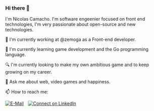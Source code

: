 ### Hi there 👋


I'm Nicolas Camacho. I'm software engeenier focused on front end technologies, I'm very passionate about open-source and new technologies.

🔭 I'm currently working at @zemoga as a Front-end developer.

🌱 I'm currently learning game development and the Go programming language.

🔍 I'm currently looking to make my own ambitious game and to keep growing on my career.

💬 Ask me about web, video games and happiness.

📫 How to reach me:

[![E-Mail](https://img.shields.io/badge/--email?label=E-mail&logo=Gmail&style=social)](mailto:nicolas.aguilar1999@gmail.com) [![Connect on LinkedIn](https://img.shields.io/badge/--linkedin?label=LinkedIn&logo=LinkedIn&style=social)](https://www.linkedin.com/in/nicolas-camacho-aguilar/)
